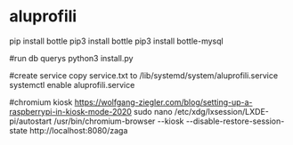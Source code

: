 # aluprofili

pip install bottle
pip3 install bottle
pip3 install bottle-mysql

#run db querys
python3 install.py

#create service
copy service.txt to /lib/systemd/system/aluprofili.service
systemctl enable aluprofili.service

#chromium kiosk
https://wolfgang-ziegler.com/blog/setting-up-a-raspberrypi-in-kiosk-mode-2020
sudo nano /etc/xdg/lxsession/LXDE-pi/autostart
/usr/bin/chromium-browser --kiosk  --disable-restore-session-state http://localhost:8080/zaga
